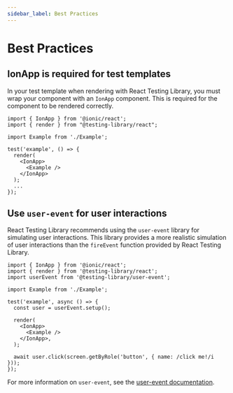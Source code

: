 ```yaml
---
sidebar_label: Best Practices
---
```


# Best Practices

## IonApp is required for test templates

In your test template when rendering with React Testing Library, you must wrap your component with an `IonApp` component. This is required for the component to be rendered correctly.

```tsx title="Example.test.tsx"
import { IonApp } from '@ionic/react';
import { render } from "@testing-library/react";

import Example from './Example';

test('example', () => {
  render(
    <IonApp>
      <Example />
    </IonApp>
  );
  ...
});
```

## Use `user-event` for user interactions

React Testing Library recommends using the `user-event` library for simulating user interactions. This library provides a more realistic simulation of user interactions than the `fireEvent` function provided by React Testing Library.

```tsx title="Example.test.tsx"
import { IonApp } from '@ionic/react';
import { render } from '@testing-library/react';
import userEvent from '@testing-library/user-event';

import Example from './Example';

test('example', async () => {
  const user = userEvent.setup();

  render(
    <IonApp>
      <Example />
    </IonApp>,
  );

  await user.click(screen.getByRole('button', { name: /click me!/i }));
});
```

For more information on `user-event`, see the [user-event documentation](https://testing-library.com/docs/user-event/intro/).
